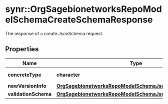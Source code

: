 # synr::OrgSagebionetworksRepoModelSchemaCreateSchemaResponse

The response of a create JsonSchema request.

## Properties
Name | Type | Description | Notes
------------ | ------------- | ------------- | -------------
**concreteType** | **character** |  | [Enum: [org.sagebionetworks.repo.model.schema.CreateSchemaResponse]] 
**newVersionInfo** | [**OrgSagebionetworksRepoModelSchemaJsonSchemaVersionInfo**](org.sagebionetworks.repo.model.schema.JsonSchemaVersionInfo.md) |  | [optional] 
**validationSchema** | [**OrgSagebionetworksRepoModelSchemaJsonSchema**](org.sagebionetworks.repo.model.schema.JsonSchema.md) |  | [optional] 


